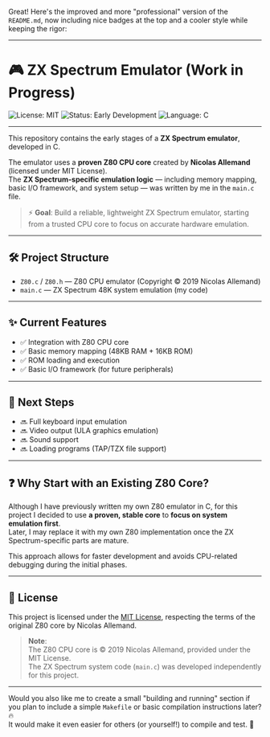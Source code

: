 Great! Here's the improved and more "professional" version of the `README.md`, now including nice badges at the top and a cooler style while keeping the rigor:

---

# 🎮 ZX Spectrum Emulator (Work in Progress)

![License: MIT](https://img.shields.io/badge/license-MIT-green.svg)
![Status: Early Development](https://img.shields.io/badge/status-WIP-yellow.svg)
![Language: C](https://img.shields.io/badge/language-C-blue.svg)

---

This repository contains the early stages of a **ZX Spectrum emulator**, developed in C.

The emulator uses a **proven Z80 CPU core** created by **Nicolas Allemand** (licensed under MIT License).  
The **ZX Spectrum-specific emulation logic** — including memory mapping, basic I/O framework, and system setup — was written by me in the `main.c` file.

> ⚡️ **Goal**: Build a reliable, lightweight ZX Spectrum emulator, starting from a trusted CPU core to focus on accurate hardware emulation.

---

## 🛠️ Project Structure

- `Z80.c` / `Z80.h` — Z80 CPU emulator (Copyright © 2019 Nicolas Allemand)
- `main.c` — ZX Spectrum 48K system emulation (my code)

---

## ✨ Current Features

- ✅ Integration with Z80 CPU core
- ✅ Basic memory mapping (48KB RAM + 16KB ROM)
- ✅ ROM loading and execution
- ✅ Basic I/O framework (for future peripherals)

---

## 🚀 Next Steps

- 🔜 Full keyboard input emulation
- 🔜 Video output (ULA graphics emulation)
- 🔜 Sound support
- 🔜 Loading programs (TAP/TZX file support)

---

## ❓ Why Start with an Existing Z80 Core?

Although I have previously written my own Z80 emulator in C, for this project I decided to use **a proven, stable core** to **focus on system emulation first**.  
Later, I may replace it with my own Z80 implementation once the ZX Spectrum-specific parts are mature.

This approach allows for faster development and avoids CPU-related debugging during the initial phases.

---

## 📄 License

This project is licensed under the [MIT License](LICENSE), respecting the terms of the original Z80 core by Nicolas Allemand.

> **Note**:  
> The Z80 CPU core is © 2019 Nicolas Allemand, provided under the MIT License.  
> The ZX Spectrum system code (`main.c`) was developed independently for this project.

---

Would you also like me to create a small "building and running" section if you plan to include a simple `Makefile` or basic compilation instructions later? 🔥  
It would make it even easier for others (or yourself!) to compile and test. 🚀